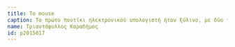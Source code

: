 ```yaml
---
title: To mouse
caption: Tο πρώτο ποντίκι ηλεκτρονικού υπολογιστή ήταν ξύλινο, με δύο τροχούς και τρία κουμπιά. Η πρώτη του τιμή ήταν 400 δολάρια! Η apple το εξέλιξε με μια μπίλια αποσμητικού και βάση από δίσκο βουτύρου ...Το ξύλινο κουτί που έφερε επανάσταση στην πληροφορική. Το παρουσίασε ο εφευρέτης του, Νταγκ 'Ενγκελμπαρτ και η επίδειξη θεωρείται <<μητέρα όλων των επιδείξεων>>
name: Τριαντάφυλλος Καραδήμος 
id: p2015017
---
```

